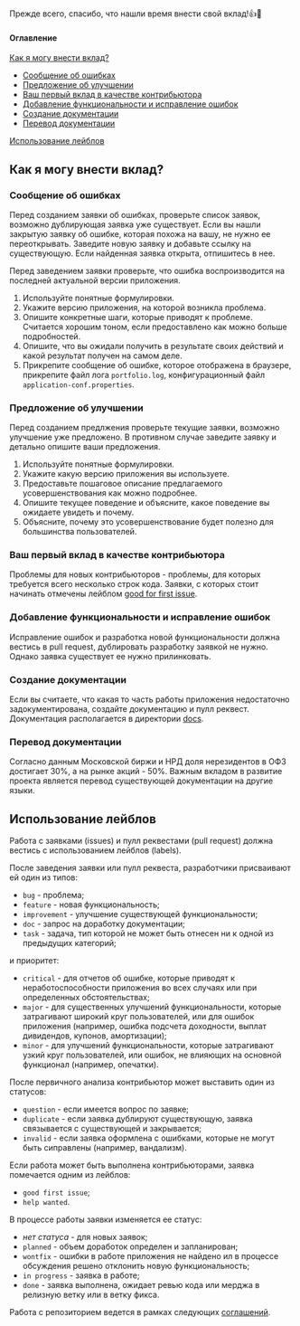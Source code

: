 Прежде всего, спасибо, что нашли время внести свой вклад!:+1::tada:

#### Оглавление
[Как я могу внести вклад?](#как-я-могу-внести-вклад)
- [Сообщение об ошибках](#сообщение-об-ошибках)
- [Предложение об улучшении](#предложение-об-улучшении)
- [Ваш первый вклад в качестве контрибьютора](#ваш-первый-вклад-в-качестве-контрибьютора)
- [Добавление функциональности и исправление ошибок](#добавление-функциональности-и-исправление-ошибок)
- [Создание документации](#создание-документации)
- [Перевод документации](#перевод-документации)

[Использование лейблов](#использование-лейблов)

## Как я могу внести вклад?

### Сообщение об ошибках
Перед созданием заявки об ошибках, проверьте список заявок, возможно дублирующая заявка уже существует.
Если вы нашли закрытую заявку об ошибке, которая похожа на вашу, не нужно ее переоткрывать. Заведите новую заявку
и добавьте ссылку на существующую. Если найденная заявка открыта, отпишитесь в нее.

Перед заведением заявки проверьте, что ошибка воспроизводится на последней актуальной версии приложения.
1. Используйте понятные формулировки.
1. Укажите версию приложения, на которой возникла проблема.
1. Опишите конкретные шаги, которые приводят к проблеме. Считается хорошим тоном, если предоставлено как можно больше
   подробностей. 
1. Опишите, что вы ожидали получить в результате своих действий и какой результат получен на самом деле.
1. Прикрепите сообщение об ошибке, которое отображена в браузере, прикрепите файл лога `portfolio.log`, конфигурационный
   файл `application-conf.properties`.

### Предложение об улучшении
Перед созданием предлжения проверьте текущие заявки, возможно улучшение уже предложено. В противном случае заведите
заявку и детально опишите ваши предложения.
1. Используйте понятные формулировки.
1. Укажите какую версию приложения вы используете.
1. Предоставьте пошаговое описание предлагаемого усовершенствования как можно подробнее.
1. Опишите текущее поведение и объясните, какое поведение вы ожидаете увидеть и почему.
1. Объясните, почему это усовершенствование будет полезно для большинства пользователей.

### Ваш первый вклад в качестве контрибьютора
Проблемы для новых контрибьюторов - проблемы, для которых требуется всего несколько строк кода.
Заявки, с которых стоит начинать отмечены лейблом
[good for first issue](#использование-лейблов).

### Добавление функциональности и исправление ошибок
Исправление ошибок и разработка новой функциональности должна вестись в pull request, дублировать разработку заявкой
не нужно. Однако заявка существует ее нужно прилинковать.

### Создание документации
Если вы считаете, что какая то часть работы приложения недостаточно задокументирована, создайте документацию и пулл реквест.
Документация располагается в директории [docs](./).

### Перевод документации
Согласно данным Московской биржи и НРД доля нерезидентов в ОФЗ достигает 30%, а на рынке акций - 50%.
Важным вкладом в развитие проекта является перевод существующей документации на другие языки.

## Использование лейблов
Работа с заявками (issues) и пулл реквестами (pull request) должна вестись с использованием лейблов (labels).

После заведения заявки или пулл реквеста, разработчики присваивают ей один из типов:
- `bug` - проблема;
- `feature` - новая функциональность;
- `improvement` - улучшение существующей функциональности;
- `doc` - запрос на доработку документации;
- `task` - задача, тип которой не может быть отнесен ни к одной из предыдущих категорий;

и приоритет:
- `critical` - для отчетов об ошибке, которые приводят к неработоспособности приложения во всех случаях
  или при определенных обстоятельствах;
- `major` - для существенных улучшений функциональности, которые затрагивают широкий круг пользователей,
  или для ошибок приложения (например, ошибка подсчета доходности, выплат дивидендов, купонов, амортизации);  
- `minor` - для улучшений функциональности, которые затрагивают узкий круг пользователей, или ошибок, не влияющих
  на основной функционал (например, опечатки).

После первичного анализа контрибьютор может выставить один из статусов:
- `question` - если имеется вопрос по заявке;
- `duplicate` - если заявка дублируют существующую, заявка связывается с существующей и закрывается;
- `invalid` - если заявка оформлена с ошибками, которые не могут быть сиправлены (например, вандализм).

Если работа может быть выполнена контрибьюторами, заявка помечается одним из лейблов:
- `good first issue`;
- `help wanted`.

В процессе работы заявки изменяется ее статус:
- _нет статуса_ - для новых заявок;
- `planned` - объем доработок определен и запланирован;
- `wontfix` - ошибки в работе приложения не найдено ил в процессе обсуждения решено отклонить новую функциональность;
- `in progress` - заявка в работе;
- `done` - заявка выполнена, ожидает ревью кода или мерджа в релизную ветку или в ветку фикса.

Работа с репозиторием ведется в рамках следующих [соглашений](https://habr.com/ru/post/106912/).